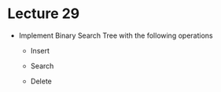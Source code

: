 # Lecture 29

- Implement Binary Search Tree with the following operations

    - Insert

    - Search

    - Delete
    